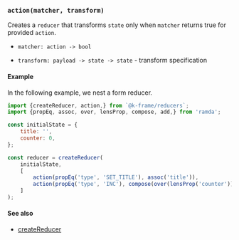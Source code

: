 ### `action(matcher, transform)`

Creates a `reducer` that transforms `state` only when `matcher` returns true for provided `action`.

- `matcher: action -> bool`

- `transform: payload -> state -> state` - transform specification

#### Example

In the following example, we nest a form reducer.

```javascript
import {createReducer, action,} from `@k-frame/reducers`;
import {propEq, assoc, over, lensProp, compose, add,} from 'ramda';

const initialState = {
    title: '',
    counter: 0,
};

const reducer = createReducer(
    initialState,
    [
        action(propEq('type', 'SET_TITLE'), assoc('title')),
        action(propEq('type', 'INC'), compose(over(lensProp('counter')), add)),
    ]
);

```

#### See also
* [createReducer](createReducer.md)

